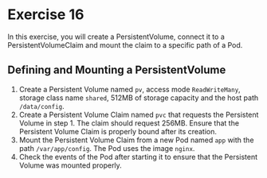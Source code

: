 # Exercise 16

In this exercise, you will create a PersistentVolume, connect it to a PersistentVolumeClaim and mount the claim to a specific path of a Pod.

## Defining and Mounting a PersistentVolume

1. Create a Persistent Volume named `pv`, access mode `ReadWriteMany`, storage class name `shared`, 512MB of storage capacity and the host path `/data/config`.
2. Create a Persistent Volume Claim named `pvc` that requests the Persistent Volume in step 1. The claim should request 256MB. Ensure that the Persistent Volume Claim is properly bound after its creation.
3. Mount the Persistent Volume Claim from a new Pod named `app` with the path `/var/app/config`. The Pod uses the image `nginx`.
4. Check the events of the Pod after starting it to ensure that the Persistent Volume was mounted properly.
